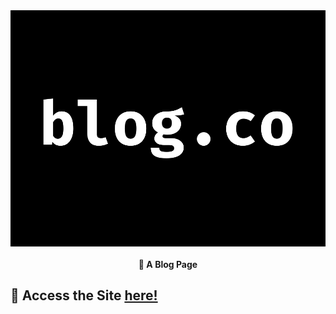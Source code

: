 <img align="center" src="Images/MyLogo.png">
<h4 align="center">📰 A Blog Page</h4>


<h2>📍 Access the Site <a href="https://dicegame-by-sujalaggarwal.netlify.app">here!</a></h2>
